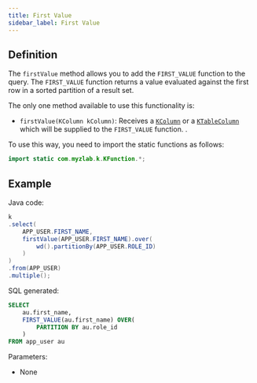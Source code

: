 ```yaml
---
title: First Value
sidebar_label: First Value
---
```


## Definition

The `firstValue` method allows you to add the `FIRST_VALUE` function to the query. The `FIRST_VALUE` function returns a value evaluated against the first row in a sorted partition of a result set.

The only one method available to use this functionality is:

- `firstValue(KColumn kColumn)`: Receives a [`KColumn`](/docs/misc/select-list-values#2-kcolumn) or a [`KTableColumn`](/docs/misc/select-list-values#1-ktablecolumn) which will be supplied to the `FIRST_VALUE` function.
.

To use this way, you need to import the static functions as follows:

```java
import static com.myzlab.k.KFunction.*;
```

## Example

Java code:

```java
k
.select(
    APP_USER.FIRST_NAME,
    firstValue(APP_USER.FIRST_NAME).over(
        wd().partitionBy(APP_USER.ROLE_ID)
    )
)
.from(APP_USER)
.multiple();
```

SQL generated:

```sql
SELECT
    au.first_name,
    FIRST_VALUE(au.first_name) OVER(
        PARTITION BY au.role_id
    )
FROM app_user au
```

Parameters:

- None